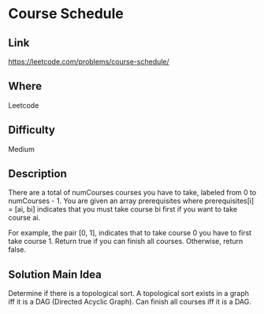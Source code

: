 # Course Schedule

## Link

https://leetcode.com/problems/course-schedule/

## Where

Leetcode

## Difficulty

Medium

## Description

There are a total of numCourses courses you have to take, labeled from 0 to numCourses - 1. You are given an array prerequisites where prerequisites[i] = [ai, bi] indicates that you must take course bi first if you want to take course ai.

For example, the pair [0, 1], indicates that to take course 0 you have to first take course 1.
Return true if you can finish all courses. Otherwise, return false.

## Solution Main Idea

Determine if there is a topological sort. A topological sort exists in a graph iff it is a DAG (Directed Acyclic Graph). Can finish all courses iff it is a DAG.
